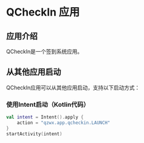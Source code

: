  # QCheckIn 应用

## 应用介绍
QCheckIn是一个签到系统应用。

## 从其他应用启动
QCheckIn应用可以从其他应用启动，支持以下启动方式：


### 使用Intent启动（Kotlin代码）
```kotlin
val intent = Intent().apply {
    action = "qzwx.app.qcheckin.LAUNCH"
}
startActivity(intent)
```

